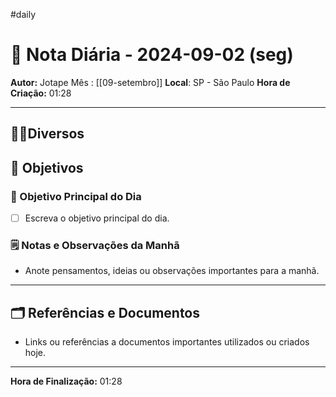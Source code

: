 #daily
# 📅 Nota Diária - 2024-09-02 (seg)

**Autor:** Jotape
Mês : [[09-setembro]]
**Local**: SP - São Paulo
**Hora de Criação:** 01:28

---
## 🤝🏻Diversos

## 🌄 Objetivos
### 🎯 Objetivo Principal do Dia
- [ ] Escreva o objetivo principal do dia.

### 🗒️ Notas e Observações da Manhã
- Anote pensamentos, ideias ou observações importantes para a manhã.
---
## 🗂️ Referências e Documentos
- Links ou referências a documentos importantes utilizados ou criados hoje.

---

**Hora de Finalização:** 01:28
